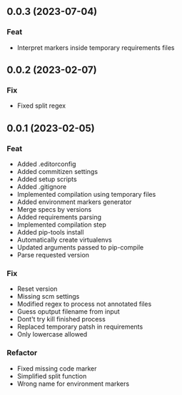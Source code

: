 ## 0.0.3 (2023-07-04)

### Feat

- Interpret markers inside temporary requirements files

## 0.0.2 (2023-02-07)

### Fix

- Fixed split regex

## 0.0.1 (2023-02-05)

### Feat

- Added .editorconfig
- Added commitizen settings
- Added setup scripts
- Added .gitignore
- Implemented compilation using temporary files
- Added environment markers generator
- Merge specs by versions
- Added requirements parsing
- Implemented compilation step
- Added pip-tools install
- Automatically create virtualenvs
- Updated arguments passed to pip-compile
- Parse requested version

### Fix

- Reset version
- Missing scm settings
- Modified regex to process not annotated files
- Guess oputput filename from input
- Dont't try kill finished process
- Replaced temporary patsh in requirements
- Only lowercase allowed

### Refactor

- Fixed missing code marker
- Simplified split function
- Wrong name for environment markers
